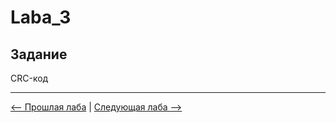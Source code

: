 # Laba_3
## Задание  
CRC-код  

-------
[<-- Прошлая лаба](https://github.com/Egor-Ananko-650503/ComChat/tree/Laba_2) | 
[Следующая лаба -->](https://github.com/Egor-Ananko-650503/ComChat/tree/Laba_4) 
